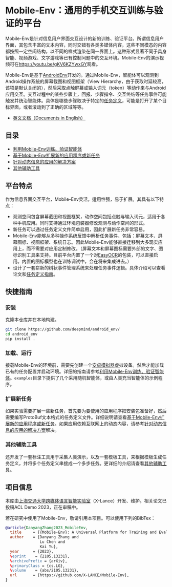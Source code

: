 <!-- vimc: call SyntaxRange#Include('```sh', '```', 'sh', 'NonText'): -->
<!-- vimc: call SyntaxRange#Include('```bibtex', '```', 'bib', 'NonText'): -->
<!-- vim: set nospell iminsert=2: -->

# Mobile-Env：通用的手机交互训练与验证的平台

Mobile-Env是针对信息用户界面交互设计的新的训练、验证平台。所谓信息用户界面，其包含丰富的文本内容，同时交错有各类多媒体内容，这些不同模态的内容都按照一定空间结构，以不同的样式渲染在同一界面上。这种形式显著不同于具身智能、视频游戏、文字游戏等已有控制问题中的交互环境。Mobile-Env的演示视频可在<https://youtu.be/gKV6KZYwxGY>观看。

Mobile-Env是基于[AndroidEnv](https://github.com/deepmind/android_env)开发的。通过Mobile-Env，智能体可以观测到Android操作系统的屏幕截图和视图框架（View Hierarchy，由于获取时延较高，该项是默认关闭的），然后采取点触屏幕或输入词元（token）等动作来与Android应用交互。交互过程中的某些步骤上，回报、步骤指令、交互终结等任务事件可能触发并统治智能体。具体是哪些步骤取决于特定的[任务定义](docs/task-definition-zh.md)，可能是打开了某个目标界面，或者滚动到了正确的区域等等。

* [英文文档（Documents in English）](README.md)

## 目录

* [利用Mobile-Env训练、验证智能体](docs/env-usage-zh.md)
* [基于Mobile-Env扩展新的应用程序或新任务](docs/task-definition-zh.md)
* [针对动态信息的应用的解决方案](docs/dynamic-app-zh.md)
* [其他辅助工具](docs/other-tools-zh.md)

## 平台特点

作为信息界面交互平台，Mobile-Env灵活，适用性强，易于扩展。其具有以下特点：

* 观测空间包含屏幕截图和视图框架，动作空间包括点触与输入词元，适用于各种手机应用。同时支持通过环境包装器修改观测与动作空间的形式。
* 新任务可以通过任务定义文件简单启用，因此扩展新任务非常容易。
* Mobile-Env能够从多种操作系统反馈中解析任务事件，包括：屏幕文本、屏幕图标、视图框架、系统日志。因此Mobile-Env能够直接迁移到大多现实应用上，而不需要对应用定制修改。（屏幕文本和屏幕图标需要外部的文字、图标识别工具来支持。目前平台内置了一个对[EasyOCR](https://github.com/JaidedAI/EasyOCR)的包装，可以直接启用。内置的图标模型也在训练调试中，会在将来集成进去。）
* 设计了一套崭新的树状事件管理系统来处理任务事件逻辑。具体介绍可以查看论文和[任务定义指南](docs/task-definition-zh.md)。<!-- TODO: 论文链接 -->

## 快捷指南

### 安装

<!-- TODO: pypi源 -->

克隆本仓库并在本地构建。

```sh
git clone https://github.com/deepmind/android_env/
cd android_env
pip install .
```

### 加载、运行

接载Mobile-Env的环境前，需要先创建一个[安卓模拟器](https://developer.android.com/about)虚拟设备。然后才能加载已有的任务配置并启动环境。详细的指南请参考[利用Mobile-Env训练、验证智能体](docs/env-usage-zh.md)。`examples`目录下提供了几个采用随机智能体，或由人类充当智能体的示例程序。

### 扩展新任务

如果实验需要扩展一些新任务，首先要为要使用的应用程序把安装包准备好，然后需要编写ProtoBuf文本格式的任务定义文件。详细说明请查看[基于Mobile-Env扩展新的应用程序或新任务](docs/task-definition-zh.md)。如果应用依赖互联网上的动态内容，请参考[针对动态信息的应用的解决方案](docs/dynamic-app-zh.md)解决。

### 其他辅助工具

还开发了一套标注工具用于采集人类演示，以及一套模板工具，来根据模板生成任务定义，并将多个任务定义串接成一个多步任务。更详细的介绍请查看[其他辅助工具](docs/other-tools-zh.md)。

## 项目信息

本库由[上海交通大学跨媒体语言智能实验室](https://x-lance.sjtu.edu.cn/en)（X-Lance）开发、维护。相关论文已投稿ACL Demo 2023，正在审稿中。<!-- TODO: 论文链接 -->

若在研究中使用了Mobile-Env，敬请引用本项目。可以使用下列的BibTex：

```bibtex
@article{DanyangZhang2023_MobileEnv,
  title     = {{Mobile-Env}: A Universal Platform for Training and Evaluation of Mobile Interaction},
  author    = {Danyang Zhang and
               Lu Chen and
               Kai Yu},
  year      = {2023},
  %eprint    = {2105.13231},
  %archivePrefix = {arXiv},
  %primaryClass = {cs.LG},
  %volume    = {abs/2105.13231},
  url       = {https://github.com/X-LANCE/Mobile-Env},
}
```
